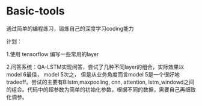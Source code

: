 # Basic-tools
通过简单的编程练习，锻炼自己的深度学习coding能力

计划：

1.使用 tensorflow 编写一些常用的layer

2.问答系统：QA-LSTM实现问答，尝试了几种不同layer的组合，实际效果以model 6最佳， model 5次之，
    但是从业务角度而言model 5是一个很好地tradeoff。尝试的主要有Bilstm,maxpooling, cnn, attention,
    lstm_windowd之间的组合。代码中的超参数为简单的初始化参数，根据不同的数据，需要自己再细致化调参。




